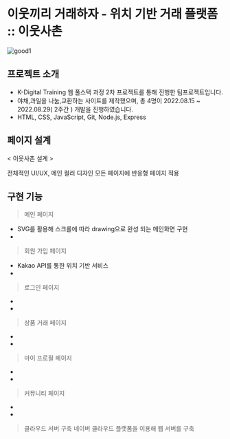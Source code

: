 # 이웃끼리 거래하자 - 위치 기반 거래 플랫폼 :: 이웃사촌

![good1](https://user-images.githubusercontent.com/71423455/199411357-bb809a41-be6f-4cc7-a327-13c0621736a9.png)

## 프로젝트 소개
* K-Digital Training 웹 풀스택 과정 2차 프로젝트를 통해 진행한 팀프로젝트입니다. 
* 야채,과일을 나눔,교환하는 사이트를 제작했으며, 총 4명이 2022.08.15 ~ 2022.08.29( 2주간 ) 개발을 진행하였습니다.
* HTML, CSS, JavaScript, Git, Node.js, Express

## 페이지 설계
< 이웃사촌 설계 >

전체적인 UI/UX, 메인 컬러 디자인
모든 페이지에 반응형 페이지 적용

## 구현 기능
> 메인 페이지
* SVG를 활용해 스크롤에 따라 drawing으로 완성 되는 메인화면 구현
*

> 회원 가입 페이지
* Kakao API를 통한 위치 기반 서비스
*

> 로그인 페이지
*
*

> 상품 거래 페이지
*
*

> 마이 프로필 페이지
*
*
> 커뮤니티 페이지
*
*

> 클라우드 서버 구축
네이버 클라우드 플랫폼을 이용해 웹 서버를 구축
